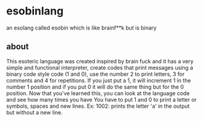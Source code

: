 # esobinlang
an esolang called esobin which is like brainf**k but is binary

## about
This esoteric language was created inspired by brain fuck and it has a very simple and functional interpreter, create codes that print messages using a binary code style code (1 and 0), use the number 2 to print letters, 3 for comments and 4 for repetitions. If you just put a 1, it will increment 1 in the number 1 position and if you put 0 it will do the same thing but for the 0 position. Now that you've learned this, you can look at the language code and see how many times you have You have to put 1 and 0 to print a letter or symbols, spaces and new lines. Ex: 1002: prints the letter 'a' in the output but without a new line.
